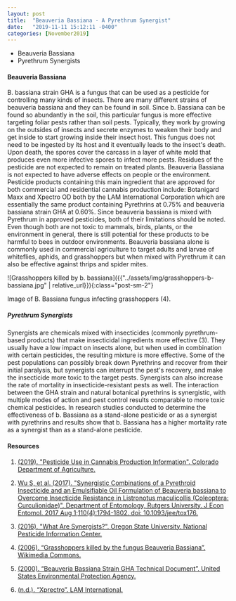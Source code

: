 ```yaml
---
layout: post
title:  "Beauveria Bassiana - A Pyrethrum Synergist"
date:   "2019-11-11 15:12:11 -0400"
categories: [November2019]
---
```



* Beauveria Bassiana
* Pyrethrum Synergists


#### Beauveria Bassiana
B. bassiana strain GHA is a fungus that can be used as a pesticide for controlling many kinds of insects. There are many different strains of beauveria bassiana and they can be found in soil. Since b. Bassiana can be found so abundantly in the soil, this particular fungus is more effective targeting foliar pests rather than soil pests. Typically, they work by growing on the outsides of insects and secrete enzymes to weaken their body and get inside to start growing inside their insect host. This fungus does not need to be ingested by its host and it eventually leads to the insect's death. Upon death, the spores cover the carcass in a layer of white mold that produces even more infective spores to infect more pests. Residues of the pesticide are not expected to remain on treated plants. Beauveria Bassiana is not expected to have adverse effects on people or the environment. Pesticide products containing this main ingredient that are approved for both commercial and residential cannabis production include: Botanigard Maxx and Xpectro OD both by the LAM International Corporation which are essentially the same product containing Pyrethrins at 0.75% and beauveria bassiana strain GHA at 0.60%. Since beauveria bassiana is mixed with Pyrethrum in approved pesticides, both of their limitations should be noted. Even though both are not toxic to mammals, birds, plants, or the environment in general, there is still potential for these products to be harmful to bees in outdoor environments. Beauveria bassiana alone is commonly used in commercial agriculture to target adults and larvae of whiteflies, aphids, and grasshoppers but when mixed with Pyrethrum it can also be effective against thrips and spider mites.
 
![Grasshoppers killed by b. bassiana]({{"../assets/img/grasshoppers-b-bassiana.jpg" | relative_url}}){:class="post-sm-2"}
<div class="text-center blog-caption">
Image of B. Bassiana fungus infecting grasshoppers (4).
</div>

##### Pyrethrum Synergists
Synergists are chemicals mixed with insecticides (commonly pyrethrum-based products) that make insecticidal ingredients more effective (3). They usually have a low impact on insects alone, but when used in combination with certain pesticides, the resulting mixture is more effective. Some of the pest populations can possibly break down Pyrethrins and recover from their initial paralysis, but synergists can interrupt the pest's recovery, and make the insecticide more toxic to the target pests. Synergists can also increase the rate of mortality in insecticide-resistant pests as well. The interaction between the GHA strain and natural botanical pyrethrins is synergistic, with multiple modes of action and pest control results comparable to more toxic chemical pesticides. In research studies conducted to determine the effectiveness of b. Bassiana as a stand-alone pesticide or as a synergist with pyrethrins and results show that b. Bassiana has a higher mortality rate as a synergist than as a stand-alone pesticide. 

#### Resources
1. <a href="https://www.colorado.gov/pacific/agplants/pesticide-use-cannabis-production-information">(2019). "Pesticide Use in Cannabis Production Information". Colorado Department of Agriculture. 
</a>

2. <a href="https://www.ncbi.nlm.nih.gov/m/pubmed/28854660/">Wu S, et al. (2017). "Synergistic Combinations of a Pyrethroid Insecticide and an Emulsifiable Oil Formulation of Beauveria bassiana to Overcome Insecticide Resistance in Listronotus maculicollis (Coleoptera: Curculionidae)". Department of Entomology, Rutgers University. J Econ Entomol. 2017 Aug 1;110(4):1794-1802. doi: 10.1093/jee/tox176. 
</a>

3. <a href="http://npic.orst.edu/ingred/ptype/synergist.html">(2016). "What Are Synergists?". Oregon State University. National Pesticide Information Center. 
</a>

4. <a href="https://commons.m.wikimedia.org/wiki/File:Grasshoppers_killed_by_Beauveria_bassiana_USDA.jpg">(2006). “Grasshoppers killed by the fungus Beauveria Bassiana”. Wikimedia Commons.
</a>

5. <a href="https://www3.epa.gov/pesticides/chem_search/reg_actions/registration/related_PC-128924_6-Sep-00.pdf">(2000). “Beauveria Bassiana Strain GHA Technical Document”. United States Environmental Protection Agency.</a>

6. <a href="http://lamintl.com/products/xologicals/xpectro/">(n.d.). “Xprectro”. LAM International.</a>
